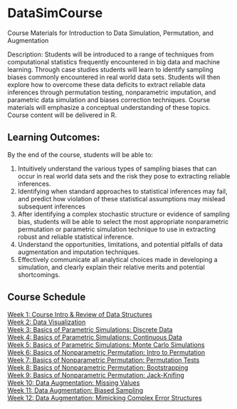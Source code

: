 # DataSimCourse
Course Materials for Introduction to Data Simulation, Permutation, and Augmentation

Description: Students will be introduced to a range of techniques from computational statistics frequently encountered in big data and machine learning. Through case studies students will learn to identify sampling biases commonly encountered in real world data sets. Students will then explore how to overcome these data deficits to extract reliable data inferences through permutation testing, nonparametric imputation, and parametric data simulation and biases correction techniques. Course materials will emphasize a conceptual understanding of these topics. Course content will be delivered in R.

## Learning Outcomes:
By the end of the course, students will be able to:

1.	Intuitively understand the various types of sampling biases that can occur in real world data sets and the risk they pose to extracting reliable inferences.
2.	Identifying when standard approaches to statistical inferences may fail, and predict how violation of these statistical assumptions may mislead subsequent inferences
3.	After identifying a complex stochastic structure or evidence of sampling bias, students will be able to select the most appropriate nonparametric permutation or parametric simulation technique to use in extracting robust and reliable statistical inference. 
4.	Understand the opportunities, limitations, and potential pitfalls of data augmentation and imputation techniques.
5.	Effectively communicate all analytical choices made in developing a simulation, and clearly explain their relative merits and potential shortcomings.

## Course Schedule 

[Week 1: Course Intro & Review of Data Structures](https://cgmcvey.github.io/DataSimCourse/Lecture1_CodeReview.html) \
[Week 2: Data Visualization](https://cgmcvey.github.io/DataSimCourse/Lecture2_DataViz.html) \
[Week 3: Basics of Parametric Simulations: Discrete Data](https://cgmcvey.github.io/DataSimCourse/Lecture3_DiscreteParametricSim.html) \
[Week 4: Basics of Parametric Simulations: Continuous Data](https://cgmcvey.github.io/DataSimCourse/Lecture4_ContinuousDistRmd.html) \
[Week 5: Basics of Parametric Simulations: Monte Carlo Simulations](https://cgmcvey.github.io/DataSimCourse/Lecture5_MonteCarlo-Simulation.html) \
[Week 6: Basics of Nonparametric Permutation: Intro to Permutation](https://cgmcvey.github.io/DataSimCourse/Lecture6_Permutation-MissingValues.html) \
[Week 7: Basics of Nonparametric Permutation: Permutation Tests](https://cgmcvey.github.io/DataSimCourse/Lecture7_MorePermutations.html) \
[Week 8: Basics of Nonparametric Permutation: Bootstrapping](https://cgmcvey.github.io/DataSimCourse/Lecture8_Bootstrapping.html) \
[Week 9: Basics of Nonparametric Permutation: Jack-Knifing](https://cgmcvey.github.io/DataSimCourse/Lecture9_Jacknifing.html) \
[Week 10: Data Augmentation: Missing Values](https://cgmcvey.github.io/DataSimCourse/Lecture10_Missing-Values.html) \
[Week 11: Data Augmentation: Biased Sampling](https://cgmcvey.github.io/DataSimCourse/Lecture11_DomainConstraints.html) \
[Week 12: Data Augmentation: Mimicking Complex Error Structures](https://cgmcvey.github.io/DataSimCourse/Lecture12_SamplingBias.html) 
